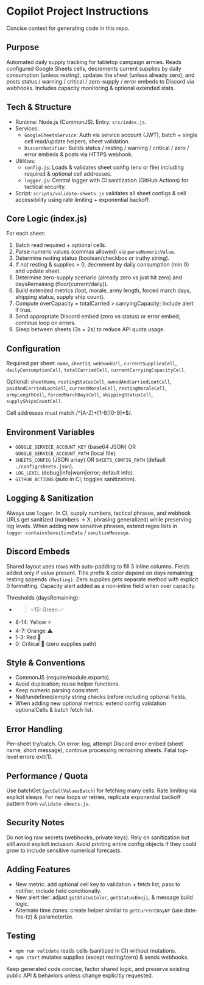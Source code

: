 # Copilot Project Instructions

Concise context for generating code in this repo.

## Purpose

Automated daily supply tracking for tabletop campaign armies. Reads configured Google Sheets cells, decrements current supplies by daily consumption (unless resting), updates the sheet (unless already zero), and posts status / warning / critical / zero-supply / error embeds to Discord via webhooks. Includes capacity monitoring & optional extended stats.

## Tech & Structure

- Runtime: Node.js (CommonJS). Entry: `src/index.js`.
- Services:
  - `GoogleSheetsService`: Auth via service account (JWT), batch + single cell read/update helpers, sheet validation.
  - `DiscordNotifier`: Builds status / resting / warning / critical / zero / error embeds & posts via HTTPS webhook.
- Utilities:
  - `config.js`: Loads & validates sheet config (env or file) including required & optional cell addresses.
  - `logger.js`: Central logger with CI sanitization (GitHub Actions) for tactical security.
- Script: `scripts/validate-sheets.js` validates all sheet configs & cell accessibility using rate limiting + exponential backoff.

## Core Logic (index.js)

For each sheet:

1. Batch read required + optional cells.
2. Parse numeric values (commas allowed) via `parseNumericValue`.
3. Determine resting status (boolean/checkbox or truthy string).
4. If not resting & supplies > 0, decrement by daily consumption (min 0) and update sheet.
5. Determine zero-supply scenario (already zero vs just hit zero) and daysRemaining (floor(current/daily)).
6. Build extended metrics (loot, morale, army length, forced march days, shipping status, supply ship count).
7. Compute overCapacity = totalCarried > carryingCapacity; include alert if true.
8. Send appropriate Discord embed (zero vs status) or error embed; continue loop on errors.
9. Sleep between sheets (3s + 2s) to reduce API quota usage.

## Configuration

Required per sheet: `name`, `sheetId`, `webhookUrl`, `currentSuppliesCell`, `dailyConsumptionCell`, `totalCarriedCell`, `currentCarryingCapacityCell`.

Optional: `sheetName`, `restingStatusCell`, `ownedAndCarriedLootCell`, `paidAndCarriedLootCell`, `currentMoraleCell`, `restingMoraleCell`, `armyLengthCell`, `forcedMarchDaysCell`, `shippingStatusCell`, `supplyShipsCountCell`.

Cell addresses must match /^[A-Z]+[1-9][0-9]\*$/.

## Environment Variables

- `GOOGLE_SERVICE_ACCOUNT_KEY` (base64 JSON) OR `GOOGLE_SERVICE_ACCOUNT_PATH` (local file).
- `SHEETS_CONFIG` (JSON array) OR `SHEETS_CONFIG_PATH` (default `./config/sheets.json`).
- `LOG_LEVEL` (debug|info|warn|error; default info).
- `GITHUB_ACTIONS` (auto in CI; toggles sanitization).

## Logging & Sanitization

Always use `logger`. In CI, supply numbers, tactical phrases, and webhook URLs get sanitized (numbers -> X, phrasing generalized) while preserving log levels. When adding new sensitive phrases, extend regex lists in `logger.containsSensitiveData` / `sanitizeMessage`.

## Discord Embeds

Shared layout uses rows with auto-padding to fill 3 inline columns. Fields added only if value present. Title prefix & color depend on days remaining; resting appends `(Resting)`. Zero supplies gets separate method with explicit 0 formatting. Capacity alert added as a non-inline field when over capacity.

Thresholds (daysRemaining):

- > =15: Green ✅
- 8-14: Yellow ⚡
- 4-7: Orange ⚠️
- 1-3: Red 🚨
- 0: Critical 🚨 (zero supplies path)

## Style & Conventions

- CommonJS (require/module.exports).
- Avoid duplication; reuse helper functions.
- Keep numeric parsing consistent.
- Null/undefined/empty string checks before including optional fields.
- When adding new optional metrics: extend config validation optionalCells & batch fetch list.

## Error Handling

Per-sheet try/catch. On error: log, attempt Discord error embed (sheet name, short message), continue processing remaining sheets. Fatal top-level errors exit(1).

## Performance / Quota

Use batchGet (`getCellValuesBatch`) for fetching many cells. Rate limiting via explicit sleeps. For new loops or retries, replicate exponential backoff pattern from `validate-sheets.js`.

## Security Notes

Do not log raw secrets (webhooks, private keys). Rely on sanitization but still avoid explicit inclusion. Avoid printing entire config objects if they could grow to include sensitive numerical forecasts.

## Adding Features

- New metric: add optional cell key to validation + fetch list, pass to notifier, include field conditionally.
- New alert tier: adjust `getStatusColor`, `getStatusEmoji`, & message build logic.
- Alternate time zones: create helper similar to `getCurrentDayNY` (use date-fns-tz) & parameterize.

## Testing

- `npm run validate` reads cells (sanitized in CI) without mutations.
- `npm start` mutates supplies (except resting/zero) & sends webhooks.

Keep generated code concise, factor shared logic, and preserve existing public API & behaviors unless change explicitly requested.
